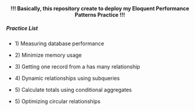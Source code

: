 <h4 align="center"> !!! Basically, this repository create to deploy my Eloquent Performance Patterns Practice !!! </h4>

<h5>Practice List</h5>

- <p>1) Measuring database performance </p>
- <p>2) Minimize memory usage </p>
- <p>3) Getting one record from a has many relationship </p>
- <p>4) Dynamic relationships using subqueries </p>
- <p>5) Calculate totals using conditional aggregates</p>
- <p>5) Optimizing circular relationships</p>
